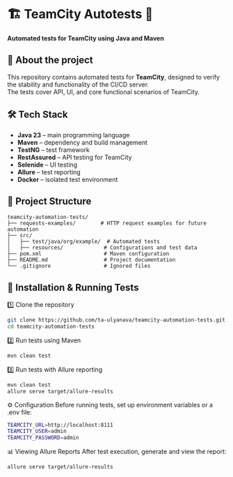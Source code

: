 # 🏗️ TeamCity Autotests 🚀  
**Automated tests for TeamCity using Java and Maven**  

## 📌 About the project  
This repository contains automated tests for **TeamCity**, designed to verify the stability and functionality of the CI/CD server.  
The tests cover API, UI, and core functional scenarios of TeamCity.  

## 🛠 Tech Stack  
- **Java 23** – main programming language  
- **Maven** – dependency and build management  
- **TestNG** – test framework  
- **RestAssured** – API testing for TeamCity  
- **Selenide** – UI testing  
- **Allure** – test reporting  
- **Docker** – isolated test environment  

## 📂 Project Structure
```plaintext
teamcity-automation-tests/
├── requests-examples/        # HTTP request examples for future automation
├── src/
│   ├── test/java/org/example/  # Automated tests
│   ├── resources/             # Configurations and test data
├── pom.xml                    # Maven configuration
├── README.md                  # Project documentation
└── .gitignore                 # Ignored files
```


## 🚀 Installation & Running Tests
1️⃣ Clone the repository
```sh
git clone https://github.com/ta-ulyanava/teamcity-automation-tests.git
cd teamcity-automation-tests
```
2️⃣ Run tests using Maven
```sh
mvn clean test
```
3️⃣ Run tests with Allure reporting
```sh
mvn clean test
allure serve target/allure-results
```
⚙ Configuration
Before running tests, set up environment variables or a .env file:
```sh
TEAMCITY_URL=http://localhost:8111
TEAMCITY_USER=admin
TEAMCITY_PASSWORD=admin
```

📊 Viewing Allure Reports
After test execution, generate and view the report:
```sh
allure serve target/allure-results
```


